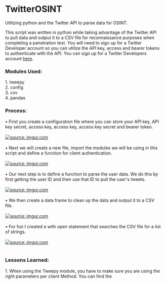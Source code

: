 # TwitterOSINT
Utilizing python and the Twitter API to parse data for OSINT.

This script was written in python while taking advantage of the Twitter API to pull data and output it to a CSV file for reconnaissance purposes when completing a penetration test. You will need to sign up for a Twitter Developer account so you can utilize the API key, access and bearer tokens to authenticate with the API. You can sign up for a Twitter Developers account <a href="https://developer.twitter.com/en/support/twitter-api/developer-account">here</a>.

<h3>Modules Used:</h3>
1. tweepy<br>
2. config<br>
3. csv<br>
4. pandas<br>

<h3>Process:</h3>
• First you create a configuration file where you can store your API key, API key secret, access key, access key, access key secret and bearer token.
<br>
<br>
<a href="https://imgur.com/5YJBnrB"><img src="https://i.imgur.com/5YJBnrB.jpg" title="source: imgur.com" /></a><br>
<br>
• Next we will create a new file, import the modules we will be using in this script and define a function for client authentication.<br>
<br>
<a href="https://imgur.com/OItIxs3"><img src="https://i.imgur.com/OItIxs3.jpg" title="source: imgur.com" /></a><br>
<br>
• Our next step is to define a function to parse the user data. We do this by first getting the user ID and then use that ID to pull the user's tweets.
<br>
<br>
<a href="https://imgur.com/EraUK87"><img src="https://i.imgur.com/EraUK87.jpg" title="source: imgur.com" /></a>
<br>
<br>
• We then create a data frame to clean up the data and output it to a CSV file.
<br>
<br>
<a href="https://imgur.com/pBcBGx8"><img src="https://i.imgur.com/pBcBGx8.jpg" title="source: imgur.com" /></a>
<br>
<br>
• For fun I created a with open statement that searches the CSV file for a list of strings. 
<br>
<br>
<a href="https://imgur.com/b5DKHE1"><img src="https://i.imgur.com/b5DKHE1.jpg" title="source: imgur.com" /></a>
<br>
<br>
<h3>Lessons Learned:</h3>
1. When using the Tweepy module, you have to make sure you are using the right parameters per client Method. You can find the <a href="https://docs.tweepy.org/en/stable/client.html> Tweepy documentation here.</a>
<br>
2. When using the standard Twitter developer account you are limited to the amount of data you can parse montly. You can apply for an elevated or academic account which raises that ceiling. 



